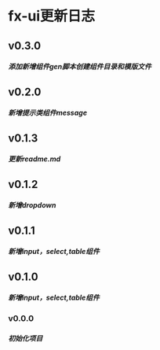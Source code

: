 
# fx-ui更新日志

## v0.3.0
##### 添加新增组件gen脚本创建组件目录和模版文件

## v0.2.0
##### 新增提示类组件message

## v0.1.3
##### 更新readme.md

## v0.1.2
##### 新增dropdown

## v0.1.1
##### 新增input，select,table组件

## v0.1.0
##### 新增input，select,table组件

### v0.0.0
##### 初始化项目
